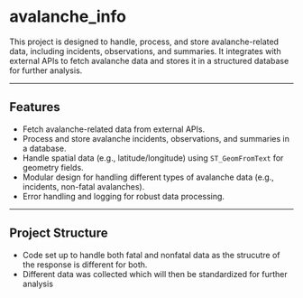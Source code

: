 # avalanche_info

This project is designed to handle, process, and store avalanche-related data, including incidents, observations, and summaries. It integrates with external APIs to fetch avalanche data and stores it in a structured database for further analysis.

---

## Features

- Fetch avalanche-related data from external APIs.
- Process and store avalanche incidents, observations, and summaries in a database.
- Handle spatial data (e.g., latitude/longitude) using `ST_GeomFromText` for geometry fields.
- Modular design for handling different types of avalanche data (e.g., incidents, non-fatal avalanches).
- Error handling and logging for robust data processing.

---

## Project Structure

- Code set up to handle both fatal and nonfatal data as the strucutre of the response is different for both.
- Different data was collected which will then be standardized for further analysis
